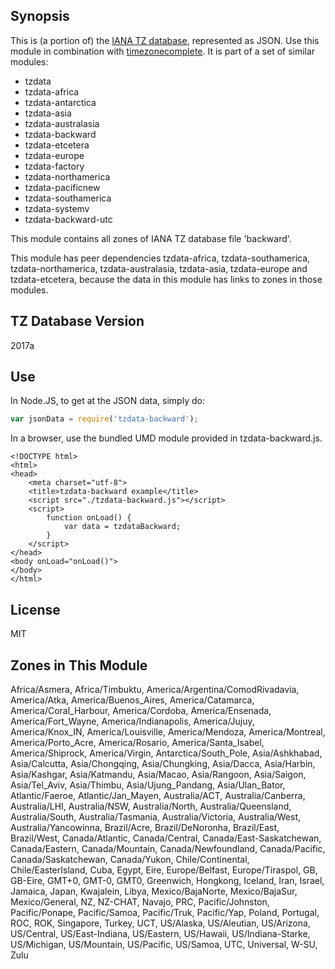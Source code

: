 
## Synopsis

This is (a portion of) the [IANA TZ database](https://www.iana.org/time-zones), represented as JSON. Use this module in combination with [timezonecomplete](https://www.npmjs.com/package/timezonecomplete).
It is part of a set of similar modules:
* tzdata
* tzdata-africa
* tzdata-antarctica
* tzdata-asia
* tzdata-australasia
* tzdata-backward
* tzdata-etcetera
* tzdata-europe
* tzdata-factory
* tzdata-northamerica
* tzdata-pacificnew
* tzdata-southamerica
* tzdata-systemv
* tzdata-backward-utc

This module contains all zones of IANA TZ database file 'backward'.

This module has peer dependencies tzdata-africa, tzdata-southamerica, tzdata-northamerica, tzdata-australasia, tzdata-asia, tzdata-europe and tzdata-etcetera, because the data in this module has links to zones in those modules.

## TZ Database Version

2017a

## Use

In Node.JS, to get at the JSON data, simply do:

```javascript
var jsonData = require('tzdata-backward');
```

In a browser, use the bundled UMD module provided in tzdata-backward.js.

```
<!DOCTYPE html>
<html>
<head>
    <meta charset="utf-8">
    <title>tzdata-backward example</title>
    <script src="./tzdata-backward.js"></script>
    <script>
        function onLoad() {
            var data = tzdataBackward;
        }
    </script>
</head>
<body onLoad="onLoad()">
</body>
</html>
```

## License

MIT

## Zones in This Module

Africa/Asmera, Africa/Timbuktu, America/Argentina/ComodRivadavia, America/Atka, America/Buenos_Aires, America/Catamarca, America/Coral_Harbour, America/Cordoba, America/Ensenada, America/Fort_Wayne, America/Indianapolis, America/Jujuy, America/Knox_IN, America/Louisville, America/Mendoza, America/Montreal, America/Porto_Acre, America/Rosario, America/Santa_Isabel, America/Shiprock, America/Virgin, Antarctica/South_Pole, Asia/Ashkhabad, Asia/Calcutta, Asia/Chongqing, Asia/Chungking, Asia/Dacca, Asia/Harbin, Asia/Kashgar, Asia/Katmandu, Asia/Macao, Asia/Rangoon, Asia/Saigon, Asia/Tel_Aviv, Asia/Thimbu, Asia/Ujung_Pandang, Asia/Ulan_Bator, Atlantic/Faeroe, Atlantic/Jan_Mayen, Australia/ACT, Australia/Canberra, Australia/LHI, Australia/NSW, Australia/North, Australia/Queensland, Australia/South, Australia/Tasmania, Australia/Victoria, Australia/West, Australia/Yancowinna, Brazil/Acre, Brazil/DeNoronha, Brazil/East, Brazil/West, Canada/Atlantic, Canada/Central, Canada/East-Saskatchewan, Canada/Eastern, Canada/Mountain, Canada/Newfoundland, Canada/Pacific, Canada/Saskatchewan, Canada/Yukon, Chile/Continental, Chile/EasterIsland, Cuba, Egypt, Eire, Europe/Belfast, Europe/Tiraspol, GB, GB-Eire, GMT+0, GMT-0, GMT0, Greenwich, Hongkong, Iceland, Iran, Israel, Jamaica, Japan, Kwajalein, Libya, Mexico/BajaNorte, Mexico/BajaSur, Mexico/General, NZ, NZ-CHAT, Navajo, PRC, Pacific/Johnston, Pacific/Ponape, Pacific/Samoa, Pacific/Truk, Pacific/Yap, Poland, Portugal, ROC, ROK, Singapore, Turkey, UCT, US/Alaska, US/Aleutian, US/Arizona, US/Central, US/East-Indiana, US/Eastern, US/Hawaii, US/Indiana-Starke, US/Michigan, US/Mountain, US/Pacific, US/Samoa, UTC, Universal, W-SU, Zulu
